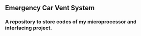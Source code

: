 <h2>Emergency Car Vent System</h2>

<h3> A repository to store codes of my microprocessor and interfacing
 project.</h3>
